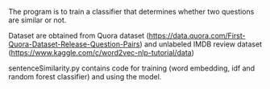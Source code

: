 The program is to train a classifier that determines whether two questions are similar or not.

Dataset are obtained from Quora dataset (https://data.quora.com/First-Quora-Dataset-Release-Question-Pairs) and unlabeled IMDB review dataset (https://www.kaggle.com/c/word2vec-nlp-tutorial/data) 

sentenceSimilarity.py contains code for training (word embedding, idf and random forest classifier) and using the model.
